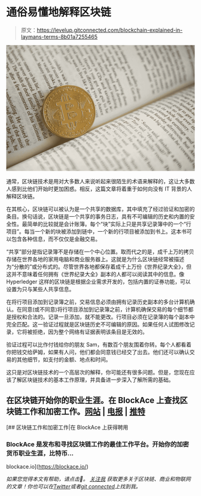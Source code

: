 # 通俗易懂地解释区块链

> 原文：<https://levelup.gitconnected.com/blockchain-explained-in-laymans-terms-8b01a7255465>

![](img/e02f902493c959f949409914ff4d3580.png)

通常，区块链技术是用对大多数人来说听起来很陌生的术语来解释的，这让大多数人感到比他们开始时更加困惑。相反，这篇文章将着重于如何向没有 IT 背景的人解释区块链。

在其核心，区块链可以被认为是一个共享的数据库，其中填充了经过验证和加密的条目。换句话说，区块链是一个共享的事务日志，具有不可编辑的历史和内置的安全性。最简单的比较就是会计账簿。每个“块”实际上只是共享记录簿中的一个“行项目”。每当一个新的块被添加到链中，一个新的行项目被添加到书上。这本书可以包含各种信息，而不仅仅是金融交易。

“共享”部分是指记录簿不是存储在一个中心位置。取而代之的是，成千上万的拷贝存储在世界各地的家用电脑和商业服务器上。这就是为什么区块链经常被描述为“分散的”或分布式的。尽管世界各地都保存着成千上万份《世界纪录大全》，但这并不意味着任何拥有《世界纪录大全》副本的人都可以阅读其中的信息。像 Hyperledger 这样的区块链是根据企业需求开发的，包括内置的证券功能，可以设置为只与某些人共享信息。

在将行项目添加到记录簿之前，交易信息必须由拥有记录历史副本的多台计算机确认。在同意(或不同意)将行项目添加到记录簿之前，计算机确保交易的每个细节都是授权和合法的。记录一旦添加，就不能更改。行项目必须在记录簿的每个副本中完全匹配。这一验证过程就是区块链历史不可编辑的原因。如果任何人试图修改记录，它将被拒绝，因为整个网络有证据表明该条目是无效的。

验证过程可以比作付钱给你的朋友 Sam，有数百个朋友围着你转。每个人都看着你把钱交给萨姆，如果有人问，他们都会同意钱已经交了出去。他们还可以确认交易的其他细节，如支付的金额、地点和时间。

这只是对区块链技术的一个高层次的解释，你可能还有很多问题。但是，您现在应该了解区块链技术的基本工作原理，并具备进一步深入了解所需的基础。

## 在区块链开始你的职业生涯。在 BlockAce 上查找区块链工作和加密工作。[网站](https://blockace.io) | [电报](https://t.me/blockace) | [推特](https://twitter.com/blockacejobs)

[](https://blockace.io/) [## 区块链工作和加密工作|在 BlockAce 上获得聘用

### BlockAce 是发布和寻找区块链工作的最佳工作平台。开始你的加密货币职业生涯，比特币…

blockace.io](https://blockace.io/) 

*如果您觉得本文有帮助，请点击👏。* [*关注我*](https://medium.com/@rlhibbard) *获取更多关于区块链、商业和物联网的文章！你也可以在*[*Twitter*](https://twitter.com/robert_hibbard)*或者*[*git connected*](https://gitconnected.com/robhibbard)*上找到我。*